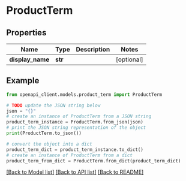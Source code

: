 # ProductTerm


## Properties

Name | Type | Description | Notes
------------ | ------------- | ------------- | -------------
**display_name** | **str** |  | [optional] 

## Example

```python
from openapi_client.models.product_term import ProductTerm

# TODO update the JSON string below
json = "{}"
# create an instance of ProductTerm from a JSON string
product_term_instance = ProductTerm.from_json(json)
# print the JSON string representation of the object
print(ProductTerm.to_json())

# convert the object into a dict
product_term_dict = product_term_instance.to_dict()
# create an instance of ProductTerm from a dict
product_term_from_dict = ProductTerm.from_dict(product_term_dict)
```
[[Back to Model list]](../README.md#documentation-for-models) [[Back to API list]](../README.md#documentation-for-api-endpoints) [[Back to README]](../README.md)


